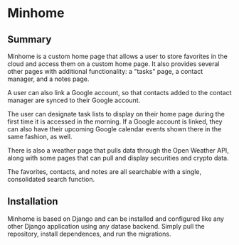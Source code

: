 # Minhome

## Summary

Minhome is a custom home page that allows a user to store favorites in the cloud and access them on a custom home page. It also provides several other pages with additional functionality: a "tasks" page, a contact manager, and a notes page.

A user can also link a Google account, so that contacts added to the contact manager are synced to their Google account. 

The user can designate task lists to display on their home page during the first time it is accessed in the morning. If a Google account is linked, they can also have their upcoming Google calendar events shown there in the same fashion, as well.

There is also a weather page that pulls data through the Open Weather API, along with some pages that can pull and display securities and crypto data.

The favorites, contacts, and notes are all searchable with a single, consolidated search function.

## Installation

Minhome is based on Django and can be installed and configured like any other Django application using any datase backend. Simply pull the repository, install dependences, and run the migrations.

